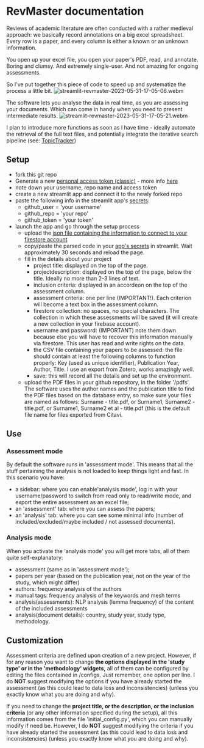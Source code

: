 # RevMaster documentation
Reviews of academic literature are often conducted with a rather medieval approach: we basically record annotations on a big excel spreadsheet. Every row is a paper, and every column is either a known or an unknown information. 

You open up your excel file, you open your paper's PDF, read, and annotate. Boring and clumsy. And extremely single-user. And not amazing for ongoing assessments. 

So I've put together this piece of code to speed up and systematize the process a little bit. 
![streamlit-revmaster-2023-05-31-17-05-06.webm](https://github.com/that-ugly-cat/revmaster/assets/98877284/78f0dabc-e45f-4d53-9c8d-96edfc1fea54)

The software lets you analyse the data in real time, as you are assessing your documents. Which can come in handy when you need to present intermediate results.
![streamlit-revmaster-2023-05-31-17-05-21.webm](https://github.com/that-ugly-cat/revmaster/assets/98877284/9ccb2821-9474-4b0a-a436-6fa01f87e09d)

I plan to introduce more functions as soon as I have time - ideally automate the retrieval of the full text files, and potentially integrate the iterative search pipeline (see: [TopicTracker](https://zenodo.org/record/7023618))
## Setup
- fork this git repo
- Generate a new [personal access token (classic)](https://github.com/settings/tokens) - more info [here](https://docs.github.com/en/authentication/keeping-your-account-and-data-secure/creating-a-personal-access-token)
- note down your username, repo name and access token 
- create a new streamlit app and connect it to the newly forked repo
- paste the following info in the streamlit app's [secrets](https://docs.streamlit.io/streamlit-community-cloud/get-started/deploy-an-app/connect-to-data-sources/secrets-management):
  - github_user = 'your username'
  - github_repo = 'your repo'
  - github_token = 'your token'
- launch the app and go through the setup process
  - upload the [json file containing the information to connect to your firestore account](https://blog.streamlit.io/streamlit-firestore/#tl-dr)
  - copy/paste the parsed code in your [app's secrets](https://share.streamlit.io/) in streamlit. Wait approximately 30 seconds and reload the page.
  - fill in the details about your project
    - project title: displayed on the top of the page.
    - projectdescription: displayed on the top of the page, below the title. Ideally no more than 2-3 lines of text.
    - inclusion criteria: displayed in an accordeon on the top of the assessment column.
    - assessment criteria: one per line (IMPORTANT!). Each criterion will become a text box in the assessment column.
    - firestore collection: no spaces, no special characters. The collection in which these assessments will be saved (it will create a new collection in your firebase account).
    - username and password: (IMPORTANT) note them down because else you will have to recover this information manually via firestore. This user has read and write rights on the data.
    - the CSV file containing your papers to be assessed: the file should contain at least the following columns to function properly: Key (used as unique identifier), Publication Year, Author, Title. I use an export from Zotero, works amazingly well.
    - save: this will record all the details and set up the environment. 
  - upload the PDF files in your github repository, in the folder '/pdfs'. The software uses the author names and the publication title to find the PDF files based on the database entry, so make sure your files are named as follows: Surname - title.pdf, or Surname1, Surname2 - title.pdf, or Surname1, Surname2 et al - title.pdf (this is the default file name for files exported from Citavi.

## Use
### Assessment mode

By default the software runs in 'assessment mode'. This means that all the stuff pertaining the analysis is not loaded to keep things light and fast. In this scenario you have:
- a sidebar: where you can enable'analysis mode', log in with your username/password to switch from read only to read/write mode, and export the entire assessment as an excel file;
- an 'assessment' tab: where you can assess the papers;
- an 'analysis' tab: where you can see some minimal info (number of included/excluded/maybe included / not assessed documents).
### Analysis mode
When you activate the 'analysis mode' you will get more tabs, all of them quite self-explanatory:
- assessment (same as in 'assessment mode');
- papers per year (based on the publication year, not on the year of the study, which might differ)
- authors: frequency analysis of the authors
- manual tags: frequency analysis of the keywords and mesh terms 
- analysis(assessments): NLP analysis (lemma frequency) of the content of the included assessments
- analysis(document details): country, study year, study type, methodology.

## Customization
Assessment criteria are defined upon creation of a new project. However, if for any reason you want to change **the options displayed in the 'study type' or in the 'methodology' widgets,** all of them can be configured by editing the files contained in /configs. Just remember, one option per line. I do **NOT** suggest modifying the options if you have already started the assessment (as this could lead to data loss and inconsistencies) (unless you exactly know what you are doing and why).

If you need to change the **project title, or the description, or the inclusion criteria** (or any other information specified during the setup), all this information comes from the file 'initial_config.py', which you can manually modify if need be. However, I do **NOT** suggest modifying the criteria if you have already started the assessment (as this could lead to data loss and inconsistencies) (unless you exactly know what you are doing and why).

